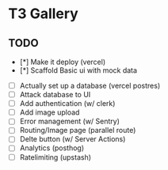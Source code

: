 # T3 Gallery

## TODO

- [*] Make it deploy (vercel)
- [*] Scaffold Basic ui with mock data
- [ ] Actually set up a database (vercel postres)
- [ ] Attack database to UI
- [ ] Add authentication (w/ clerk)
- [ ] Add image upload
- [ ] Error management (w/ Sentry)
- [ ] Routing/Image page (parallel route)
- [ ] Delte button (w/ Server Actions)
- [ ] Analytics (posthog)
- [ ] Ratelimiting (upstash)
